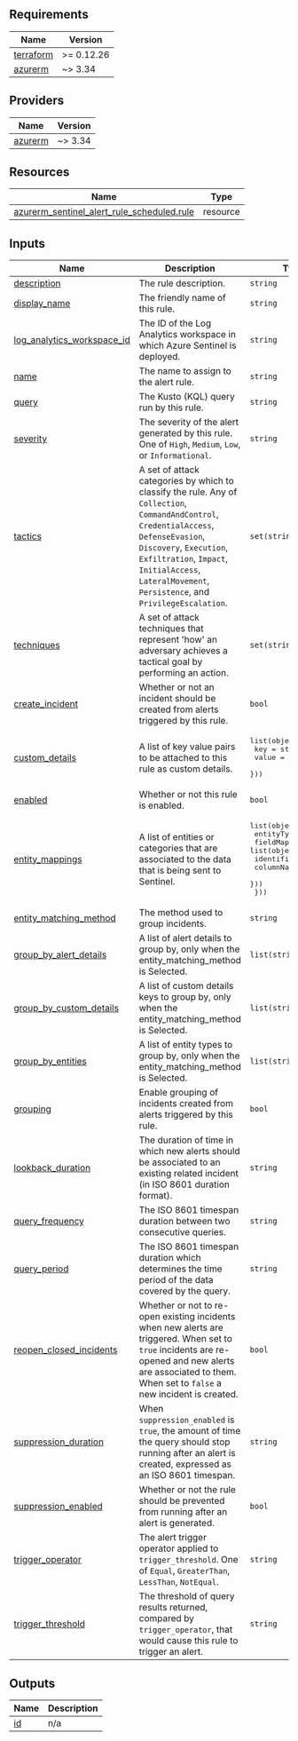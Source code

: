 <!-- BEGIN_TF_DOCS -->
## Requirements

| Name | Version |
|------|---------|
| <a name="requirement_terraform"></a> [terraform](#requirement\_terraform) | >= 0.12.26 |
| <a name="requirement_azurerm"></a> [azurerm](#requirement\_azurerm) | ~> 3.34 |

## Providers

| Name | Version |
|------|---------|
| <a name="provider_azurerm"></a> [azurerm](#provider\_azurerm) | ~> 3.34 |

## Resources

| Name | Type |
|------|------|
| [azurerm_sentinel_alert_rule_scheduled.rule](https://registry.terraform.io/providers/hashicorp/azurerm/latest/docs/resources/sentinel_alert_rule_scheduled) | resource |

## Inputs

| Name | Description | Type | Default | Required |
|------|-------------|------|---------|:--------:|
| <a name="input_description"></a> [description](#input\_description) | The rule description. | `string` | n/a | yes |
| <a name="input_display_name"></a> [display\_name](#input\_display\_name) | The friendly name of this rule. | `string` | n/a | yes |
| <a name="input_log_analytics_workspace_id"></a> [log\_analytics\_workspace\_id](#input\_log\_analytics\_workspace\_id) | The ID of the Log Analytics workspace in which Azure Sentinel is deployed. | `string` | n/a | yes |
| <a name="input_name"></a> [name](#input\_name) | The name to assign to the alert rule. | `string` | n/a | yes |
| <a name="input_query"></a> [query](#input\_query) | The Kusto (KQL) query run by this rule. | `string` | n/a | yes |
| <a name="input_severity"></a> [severity](#input\_severity) | The severity of the alert generated by this rule. One of `High`, `Medium`, `Low`, or `Informational`. | `string` | n/a | yes |
| <a name="input_tactics"></a> [tactics](#input\_tactics) | A set of attack categories by which to classify the rule. Any of `Collection`, `CommandAndControl`, `CredentialAccess`, `DefenseEvasion`, `Discovery`, `Execution`, `Exfiltration`, `Impact`, `InitialAccess`, `LateralMovement`, `Persistence`, and `PrivilegeEscalation`. | `set(string)` | n/a | yes |
| <a name="input_techniques"></a> [techniques](#input\_techniques) | A set of attack techniques that represent 'how' an adversary achieves a tactical goal by performing an action. | `set(string)` | n/a | yes |
| <a name="input_create_incident"></a> [create\_incident](#input\_create\_incident) | Whether or not an incident should be created from alerts triggered by this rule. | `bool` | `false` | no |
| <a name="input_custom_details"></a> [custom\_details](#input\_custom\_details) | A list of key value pairs to be attached to this rule as custom details. | <pre>list(object({<br>    key   = string<br>    value = string<br>  }))</pre> | `[]` | no |
| <a name="input_enabled"></a> [enabled](#input\_enabled) | Whether or not this rule is enabled. | `bool` | `true` | no |
| <a name="input_entity_mappings"></a> [entity\_mappings](#input\_entity\_mappings) | A list of entities or categories that are associated to the data that is being sent to Sentinel. | <pre>list(object({<br>    entityType = string<br>    fieldMappings = list(object({<br>      identifier = string<br>      columnName = string<br>    }))<br>  }))</pre> | `[]` | no |
| <a name="input_entity_matching_method"></a> [entity\_matching\_method](#input\_entity\_matching\_method) | The method used to group incidents. | `string` | `"AnyAlert"` | no |
| <a name="input_group_by_alert_details"></a> [group\_by\_alert\_details](#input\_group\_by\_alert\_details) | A list of alert details to group by, only when the entity\_matching\_method is Selected. | `list(string)` | `[]` | no |
| <a name="input_group_by_custom_details"></a> [group\_by\_custom\_details](#input\_group\_by\_custom\_details) | A list of custom details keys to group by, only when the entity\_matching\_method is Selected. | `list(string)` | `[]` | no |
| <a name="input_group_by_entities"></a> [group\_by\_entities](#input\_group\_by\_entities) | A list of entity types to group by, only when the entity\_matching\_method is Selected. | `list(string)` | `[]` | no |
| <a name="input_grouping"></a> [grouping](#input\_grouping) | Enable grouping of incidents created from alerts triggered by this rule. | `bool` | `true` | no |
| <a name="input_lookback_duration"></a> [lookback\_duration](#input\_lookback\_duration) | The duration of time in which new alerts should be associated to an existing related incident (in ISO 8601 duration format). | `string` | `"PT5H"` | no |
| <a name="input_query_frequency"></a> [query\_frequency](#input\_query\_frequency) | The ISO 8601 timespan duration between two consecutive queries. | `string` | `"PT5H"` | no |
| <a name="input_query_period"></a> [query\_period](#input\_query\_period) | The ISO 8601 timespan duration which determines the time period of the data covered by the query. | `string` | `"PT5H"` | no |
| <a name="input_reopen_closed_incidents"></a> [reopen\_closed\_incidents](#input\_reopen\_closed\_incidents) | Whether or not to re-open existing incidents when new alerts are triggered. When set to `true` incidents are re-opened and new alerts are associated to them. When set to `false` a new incident is created. | `bool` | `false` | no |
| <a name="input_suppression_duration"></a> [suppression\_duration](#input\_suppression\_duration) | When `suppression_enabled` is `true`, the amount of time the query should stop running after an alert is created, expressed as an ISO 8601 timespan. | `string` | `"PT5H"` | no |
| <a name="input_suppression_enabled"></a> [suppression\_enabled](#input\_suppression\_enabled) | Whether or not the rule should be prevented from running after an alert is generated. | `bool` | `false` | no |
| <a name="input_trigger_operator"></a> [trigger\_operator](#input\_trigger\_operator) | The alert trigger operator applied to `trigger_threshold`. One of `Equal`, `GreaterThan`, `LessThan`, `NotEqual`. | `string` | `"GreaterThan"` | no |
| <a name="input_trigger_threshold"></a> [trigger\_threshold](#input\_trigger\_threshold) | The threshold of query results returned, compared by `trigger_operator`, that would cause this rule to trigger an alert. | `string` | `"0"` | no |

## Outputs

| Name | Description |
|------|-------------|
| <a name="output_id"></a> [id](#output\_id) | n/a |
<!-- END_TF_DOCS -->
